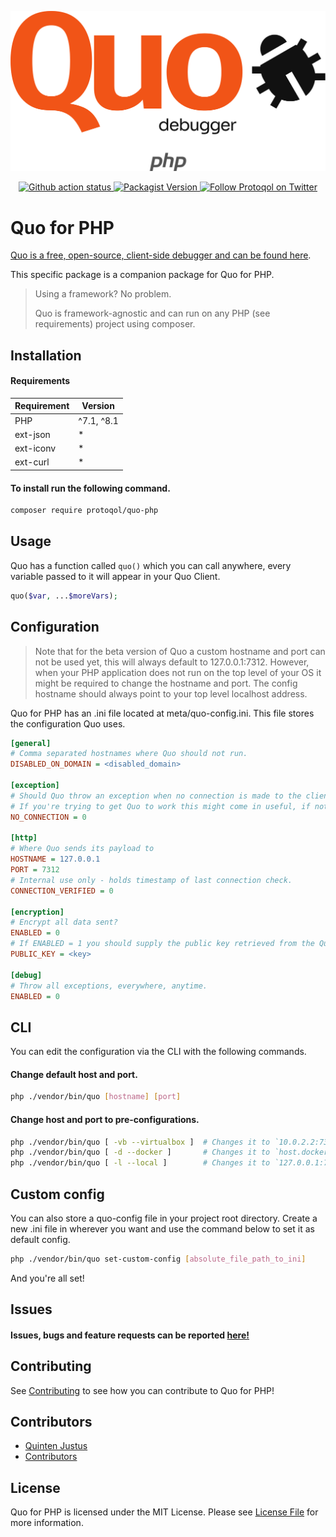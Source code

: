 ![Quo for php](assets/quo-php-trans.png)

<p align="center">
    <a href="https://github.com/protoqol/quo-php/actions/workflows/testkit.yml">	
       <img alt="Github action status" src="https://github.com/protoqol/quo-php/actions/workflows/testkit.yml/badge.svg">
    </a>    
    <a href="https://packagist.org/packages/protoqol/quo-php">	
       <img alt="Packagist Version" src="https://img.shields.io/packagist/v/protoqol/quo-php.svg">
    </a>
    <a href="https://twitter.com/intent/follow?screen_name=Protoqol_XYZ">
        <img src="https://img.shields.io/twitter/follow/Protoqol_XYZ.svg?label=%40Protoqol_XYZ&style=social"
            alt="Follow Protoqol on Twitter">
    </a>
</p>

# Quo for PHP

[Quo is a free, open-source, client-side debugger and can be found here](https://github.com/Protoqol/Quo).

This specific package is a companion package for Quo for PHP.

> Using a framework? No problem.
>
> Quo is framework-agnostic and can run on any PHP (see requirements) project using composer.

## Installation

#### Requirements

| Requirement | Version    |
|-------------|------------|
| PHP         | ^7.1, ^8.1 |
| ext-json    | *          |
| ext-iconv   | *          |
| ext-curl    | *          |

[//]: # (#### Looking for another companion package?)

[//]: # ()

[//]: # (- Javascript &#40;unreleased&#41;)

#### To install run the following command.

```bash
composer require protoqol/quo-php
```

## Usage
Quo has a function called `quo()` which you can call anywhere, every variable passed to it will appear in your Quo Client.

```php
quo($var, ...$moreVars);
```

## Configuration

> Note that for the beta version of Quo a custom hostname and port can not be used yet, this will always default to 127.0.0.1:7312.
> However, when your PHP application does not run on the top level of your OS it might be required to change the hostname and port.
> The config hostname should always point to your top level localhost address.

Quo for PHP has an .ini file located at meta/quo-config.ini. This file stores the configuration Quo uses.

```ini
[general]
# Comma separated hostnames where Quo should not run.
DISABLED_ON_DOMAIN = <disabled_domain>

[exception]
# Should Quo throw an exception when no connection is made to the client?
# If you're trying to get Quo to work this might come in useful, if not, keep it off.
NO_CONNECTION = 0

[http]
# Where Quo sends its payload to
HOSTNAME = 127.0.0.1
PORT = 7312
# Internal use only - holds timestamp of last connection check.
CONNECTION_VERIFIED = 0

[encryption]
# Encrypt all data sent?
ENABLED = 0
# If ENABLED = 1 you should supply the public key retrieved from the Quo client here.
PUBLIC_KEY = <key>

[debug]
# Throw all exceptions, everywhere, anytime.
ENABLED = 0
```

## CLI

You can edit the configuration via the CLI with the following commands.

#### Change default host and port.

```bash
php ./vendor/bin/quo [hostname] [port]
```

#### Change host and port to pre-configurations.

```bash
php ./vendor/bin/quo [ -vb --virtualbox ]  # Changes it to `10.0.2.2:7312`
php ./vendor/bin/quo [ -d --docker ]       # Changes it to `host.docker.internal:7312`
php ./vendor/bin/quo [ -l --local ]        # Changes it to `127.0.0.1:7312`
```

## Custom config

You can also store a quo-config file in your project root directory.
Create a new .ini file in wherever you want and use the command below to set it as default config.

```bash
php ./vendor/bin/quo set-custom-config [absolute_file_path_to_ini]
```

And you're all set!

## Issues

#### Issues, bugs and feature requests can be reported [here!](https://github.com/Protoqol/quo-php/issues/new/choose)

## Contributing

See [Contributing](CONTRIBUTING.md) to see how you can contribute to Quo for PHP!

## Contributors

- [Quinten Justus](https://github.com/QuintenJustus)
- [Contributors](https://github.com/Protoqol/quo-php/graphs/contributors)

## License

Quo for PHP is licensed under the MIT License. Please see [License File](LICENSE) for more information.
